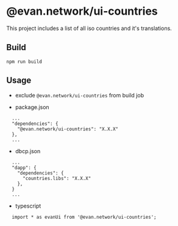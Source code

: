 # @evan.network/ui-countries
This project includes a list of all iso countries and it's translations. 

## Build
```
npm run build
```


## Usage
- exclude `@evan.network/ui-countries` from build job

- package.json
```
  ...
  "dependencies": {
    "@evan.network/ui-countries": "X.X.X"
  },
  ...
```

- dbcp.json
```
  ...
  "dapp": {
    "dependencies": {
      "countries.libs": "X.X.X"
    },
  }
  ...
```

- typescript
```
  import * as evanUi from '@evan.network/ui-countries';
```
